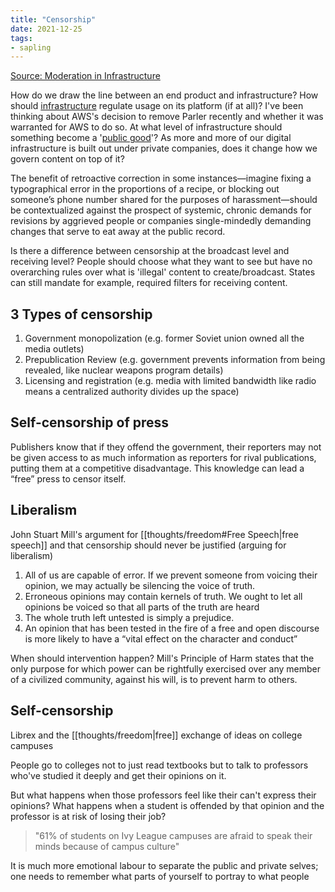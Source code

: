 ```yaml
---
title: "Censorship"
date: 2021-12-25
tags:
- sapling
---
```


[Source: Moderation in Infrastructure](https://stratechery.com/2021/moderation-in-infrastructure/)

How do we draw the line between an end product and infrastructure? How should [infrastructure](thoughts/infrastructure.md) regulate usage on its platform (if at all)? I've been thinking about AWS's decision to remove Parler recently and whether it was warranted for AWS to do so. At what level of infrastructure should something become a '[public good](thoughts/public%20goods.md)'? As more and more of our digital infrastructure is built out under private companies, does it change how we govern content on top of it?

The benefit of retroactive correction in some instances—imagine fixing a typographical error in the proportions of a recipe, or blocking out someone’s phone number shared for the purposes of harassment—should be contextualized against the prospect of systemic, chronic demands for revisions by aggrieved people or companies single-mindedly demanding changes that serve to eat away at the public record.

Is there a difference between censorship at the broadcast level and receiving level? People should choose what they want to see but have no overarching rules over what is 'illegal' content to create/broadcast. States can still mandate for example, required filters for receiving content.

## 3 Types of censorship
1. Government monopolization (e.g. former Soviet union owned all the media outlets)
2. Prepublication Review (e.g. government prevents information from being revealed, like nuclear weapons program details)
3. Licensing and registration (e.g. media with limited bandwidth like radio means a centralized authority divides up the space)

## Self-censorship of press
Publishers know that if they offend the government, their reporters may not be given access to as much information as reporters for rival publications, putting them at a competitive disadvantage. This knowledge can lead a “free” press to censor itself.

## Liberalism
John Stuart Mill's argument for [[thoughts/freedom#Free Speech|free speech]] and that censorship should never be justified (arguing for liberalism)

1. All of us are capable of error. If we prevent someone from voicing their opinion, we may actually be silencing the voice of truth.
2. Erroneous opinions may contain kernels of truth. We ought to let all opinions be voiced so that all parts of the truth are heard
3. The whole truth left untested is simply a prejudice.
4. An opinion that has been tested in the fire of a free and open discourse is more likely to have a “vital effect on the character and conduct”

When should intervention happen? Mill's Principle of Harm states that the only purpose for which power can be rightfully exercised over any member of a civilized community, against his will, is to prevent harm to others.

## Self-censorship
Librex and the [[thoughts/freedom|free]] exchange of ideas on college campuses

People go to colleges not to just read textbooks but to talk to professors who've studied it deeply and get their opinions on it.

But what happens when those professors feel like their can't express their opinions? What happens when a student is offended by that opinion and the professor is at risk of losing their job?

> "61% of students on Ivy League campuses are afraid to speak their minds because of campus culture"

It is much more emotional labour to separate the public and private selves; one needs to remember what parts of yourself to portray to what people

